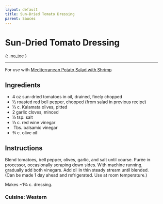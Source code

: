 ```yaml
---
layout: default
title: Sun-Dried Tomato Dressing
parent: Sauces
---
```


# Sun-Dried Tomato Dressing
{: .no_toc }

---
For use with <a href = "./../../main_meals/shrimp_potato_salad" target = "blank">Mediterranean Potato Salad with Shrimp</a>
## Ingredients
<ul>
	<li>4 oz sun-dried tomatoes in oil, drained, finely chopped</li>
	<li>½ roasted red bell pepper, chopped (from salad in previous recipe)</li>
	<li>⅓ c. Kalamata olives, pitted</li>
	<li>2 garlic cloves, minced</li>
	<li>½ tsp. salt</li>
	<li>⅓ c. red wine vinegar</li>
	<li> Tbs. balsamic vinegar</li>
	<li>¾ c. olive oil</li>
</ul>

## Instructions
Blend tomatoes, bell pepper, olives, garlic, and salt until coarse. Purée in processor, occasionally scraping down sides. With machine running, gradually add both vinegars. Add oil in thin steady stream until blended. (Can be made 1 day ahead and refrigerated. Use at room temperature.)

Makes ~1¾ c. dressing.

### Cuisine: Western